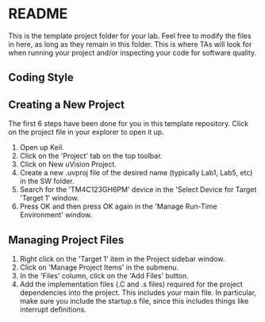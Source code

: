# README

This is the template project folder for your lab. Feel free to modify the files in here, as long as they remain in this folder. This is where TAs will look for when running your project and/or inspecting your code for software quality.

## Coding Style

## Creating a New Project

The first 6 steps have been done for you in this template repository. Click on the project file in your explorer to open it up.
1. Open up Keil.
2. Click on the 'Project' tab on the top toolbar.
3. Click on New uVision Project.
4. Create a new .uvproj file of the desired name (typically Lab1, Lab5, etc) in the SW folder.
5. Search for the 'TM4C123GH6PM' device in the 'Select Device for Target 'Target 1' window.
6. Press OK and then press OK again in the 'Manage Run-Time Environment' window. 

## Managing Project Files

1. Right click on the 'Target 1' item in the Project sidebar window. 
2. Click on 'Manage Project Items' in the submenu.
3. In the 'Files' column, click on the 'Add Files' button.
4. Add the implementation files (.C and .s files) required for the project dependencies into the project. This includes your main file. In particular, make sure you include the startup.s file, since this includes things like interrupt definitions.

#
